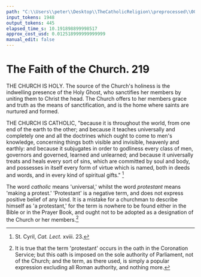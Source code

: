 ```yaml
---
path: "C:\\Users\\peter\\Desktop\\TheCatholicReligion\\preprocessed\\00238.jpg"
input_tokens: 1948
output_tokens: 445
elapsed_time_s: 10.191898899998517
approx_cost_usd: 0.012518999999999999
manual_edit: false
---
```

# The Faith of the Church. 219

THE CHURCH IS HOLY. The source of the
Church's holiness is the indwelling presence of
the Holy Ghost, who sanctifies her members by
uniting them to Christ the head. The Church
offers to her members grace and truth as the
means of sanctification, and is the home where
saints are nurtured and formed.

THE CHURCH IS CATHOLIC, "because it is
throughout the world, from one end of the earth
to the other; and because it teaches universally
and completely one and all the doctrines which
ought to come to men's knowledge, concerning
things both visible and invisible, heavenly and
earthly: and because it subjugates in order to
godliness every class of men, governors and
governed, learned and unlearned; and because
it universally treats and heals every sort of sins,
which are committed by soul and body, and
possesses in itself every form of virtue which
is named, both in deeds and words, and in every
kind of spiritual gifts." [^1]

The word *catholic* means 'universal,' whilst
the word *protestant* means 'making a protest.'
'Protestant' is a negative term, and does not
express positive belief of any kind. It is a
mistake for a churchman to describe himself
as 'a protestant,' for the term is nowhere to
be found either in the Bible or in the Prayer
Book, and ought not to be adopted as a designation of the Church or her members.[^2]

[^1]: St. Cyril, *Cat. Lect.* xviii. 23.

[^2]: It is true that the term 'protestant' occurs in the oath
in the Coronation Service; but this oath is imposed on the
sole authority of Parliament, not of the Church; and the
term, as there used, is simply a popular expression excluding all Roman authority, and nothing more.